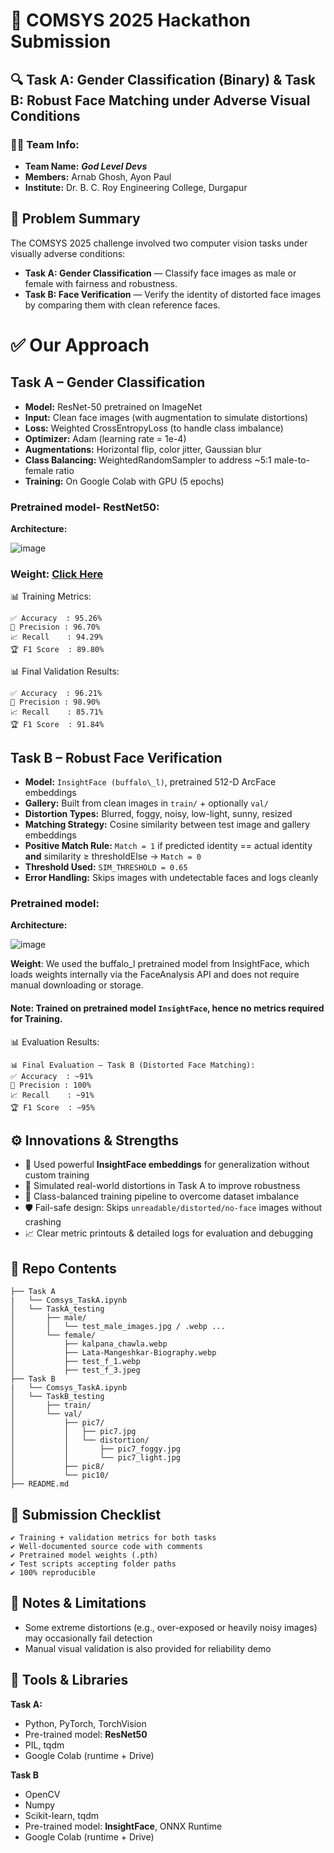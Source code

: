 🧠 COMSYS 2025 Hackathon Submission
===================================

🔍 Task A: Gender Classification (Binary) & Task B: Robust Face Matching under Adverse Visual Conditions
-----------------------------------------------------------------------------------------------

### 👨‍💻 Team Info:

- **Team Name:** **_God Level Devs_**
- **Members:** Arnab Ghosh, Ayon Paul
- **Institute:** Dr. B. C. Roy Engineering College, Durgapur

🧠 Problem Summary
------------------

The COMSYS 2025 challenge involved two computer vision tasks under visually adverse conditions:

*   **Task A: Gender Classification** — Classify face images as male or female with fairness and robustness.
*   **Task B: Face Verification** — Verify the identity of distorted face images by comparing them with clean reference faces.
    


✅ Our Approach
==================

## Task A – Gender Classification

*   **Model:** ResNet-50 pretrained on ImageNet
*   **Input:** Clean face images (with augmentation to simulate distortions)
*   **Loss:** Weighted CrossEntropyLoss (to handle class imbalance)
*   **Optimizer:** Adam (learning rate = 1e-4)
*   **Augmentations:** Horizontal flip, color jitter, Gaussian blur
*   **Class Balancing:** WeightedRandomSampler to address ~5:1 male-to-female ratio
*   **Training:** On Google Colab with GPU (5 epochs)
    
### Pretrained model- RestNet50:
**Architecture:**

![image](https://github.com/user-attachments/assets/9b849999-7bac-42b1-91fe-ed536cc20a65)

### **Weight**: [Click Here](https://drive.google.com/file/d/1HoK3uXRvtS9YiedMPxooO8p-rT7YcTIP/view?usp=drive_link)

📊 Training Metrics:

```
✅ Accuracy  : 95.26%  
🎯 Precision : 96.70%  
📈 Recall    : 94.29%  
🏆 F1 Score  : 89.80%
```

📊 Final Validation Results:

```
✅ Accuracy  : 96.21%  
🎯 Precision : 98.90%  
📈 Recall    : 85.71%  
🏆 F1 Score  : 91.84%
```

## Task B – Robust Face Verification

*   **Model:** `InsightFace (buffalo\_l)`, pretrained 512-D ArcFace embeddings
*   **Gallery:** Built from clean images in `train/` + optionally `val/`
*   **Distortion Types:** Blurred, foggy, noisy, low-light, sunny, resized
*   **Matching Strategy:** Cosine similarity between test image and gallery embeddings
*   **Positive Match Rule:** `Match = 1` if predicted identity == actual identity **and** similarity ≥ thresholdElse → `Match = 0`
*   **Threshold Used:** `SIM_THRESHOLD = 0.65`
*   **Error Handling:** Skips images with undetectable faces and logs cleanly
    

### Pretrained model:
**Architecture:**

![image](https://github.com/user-attachments/assets/d5857ea8-d688-4183-b648-faf7e7fd1154)

**Weight**: We used the buffalo_l pretrained model from InsightFace, which loads weights internally via the FaceAnalysis API and does not require manual downloading or storage.

#### **Note:** Trained on pretrained model `InsightFace`, hence no metrics required for Training.

📊 Evaluation Results:

```
📊 Final Evaluation — Task B (Distorted Face Matching):
✅ Accuracy  : ~91%
🎯 Precision : 100%
📈 Recall    : ~91%
🏆 F1 Score  : ~95%
```

⚙️ Innovations & Strengths
--------------------------

*   🧠 Used powerful **InsightFace embeddings** for generalization without custom training
*   🧪 Simulated real-world distortions in Task A to improve robustness
*   🧼 Class-balanced training pipeline to overcome dataset imbalance
*   🛡️ Fail-safe design: Skips `unreadable/distorted/no-face` images without crashing
*   📈 Clear metric printouts & detailed logs for evaluation and debugging
    

📁 Repo Contents
----------------

```
├── Task A
|   └── Comsys_TaskA.ipynb
│   └── TaskA_testing
│       ├── male/
│       │   └── test_male_images.jpg / .webp ...
│       └── female/
│           ├── kalpana_chawla.webp
│           ├── Lata-Mangeshkar-Biography.webp
│           ├── test_f_1.webp
│           ├── test_f_3.jpeg
├── Task B
|   └── Comsys_TaskA.ipynb
│   └── TaskB_testing
│       ├── train/
│       └── val/
│           ├── pic7/
│           │   ├── pic7.jpg
│           │   └── distortion/
│           │       ├── pic7_foggy.jpg
│           │       └── pic7_light.jpg
│           ├── pic8/
│           └── pic10/
├── README.md
```

📝 Submission Checklist
-----------------------
```
✔️ Training + validation metrics for both tasks
✔️ Well-documented source code with comments
✔️ Pretrained model weights (.pth)
✔️ Test scripts accepting folder paths
✔️ 100% reproducible
```
📌 Notes & Limitations
----------------------

*   Some extreme distortions (e.g., over-exposed or heavily noisy images) may occasionally fail detection
*   Manual visual validation is also provided for reliability demo
    

🚀 Tools & Libraries
--------------------
**Task A:**
* Python, PyTorch, TorchVision
* Pre-trained model: **ResNet50**
* PIL, tqdm
* Google Colab (runtime + Drive)

**Task B**
* OpenCV
* Numpy
* Scikit-learn, tqdm
* Pre-trained model: **InsightFace**, ONNX Runtime
* Google Colab (runtime + Drive)
